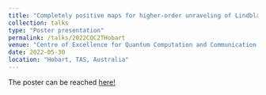 ```yaml
---
title: "Completely positive maps for higher-order unraveling of Lindblad master equations"
collection: talks
type: "Poster presentation"
permalink: /talks/2022CQC2THobart
venue: "Centre of Excellence for Quantum Computation and Communication Technology"
date: 2022-05-30
location: "Hobart, TAS, Australia"
---
```

The poster can be reached [here!](https://github.com/natwonglakhon/main/blob/388507e7fdea136e75968bfa4a9a0ffdcd632ab3/files/QtrajsPoster.pdf)


